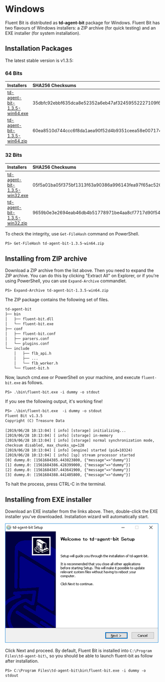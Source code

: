 # Windows

Fluent Bit is distributed as **td-agent-bit** package for Windows. Fluent Bit has two flavours of Windows installers: a ZIP archive \(for quick testing\) and an EXE installer \(for system installation\).

## Installation Packages

The latest stable version is v1.3.5:

### 64 Bits

| Installers | SHA256 Checksums |
| :--- | :--- |
| [td-agent-bit-1.3.5-win64.exe](http://fluentbit.io/releases/1.3/td-agent-bit-1.3.5-win64.exe) | 35dbfc92ebbf635dca8e52352a6eb47af32459552227109f6c0e453d43353860 |
| [td-agent-bit-1.3.5-win64.zip](http://fluentbit.io/releases/1.3/td-agent-bit-1.3.5-win64.zip) | 60ea8510d744ccc6f8da1aea90f52d4b9351ceea58e0071747158b490fd32718 |

### 32 Bits

| Installers | SHA256 Checksums |
| :--- | :--- |
| [td-agent-bit-1.3.5-win32.exe](http://fluentbit.io/releases/1.3/td-agent-bit-1.3.5-win32.exe) | 05f5a01ba05f375bf1313f63a90386a996143fea97f65ac5263ec2d81a6cd797 |
| [td-agent-bit-1.3.5-win32.zip](http://fluentbit.io/releases/1.3/td-agent-bit-1.3.5-win32.zip) | 9659b0e3e2694eab46db4b51778971be4aa8cf7717d90f54bd94e25fe725e2d2 |

To check the integrity, use `Get-FileHash` command on PowerShell.

```text
PS> Get-FileHash td-agent-bit-1.3.5-win64.zip
```

## Installing from ZIP archive

Download a ZIP archive from the list above. Then you need to expand the ZIP archive. You can do this by clicking "Extract All" on Explorer, or if you're using PowerShell, you can use `Expand-Archive` commandlet.

```text
PS> Expand-Archive td-agent-bit-1.3.5-win64.zip
```

The ZIP package contains the following set of files.

```text
td-agent-bit
├── bin
│   ├── fluent-bit.dll
│   └── fluent-bit.exe
├── conf
│   ├── fluent-bit.conf
│   ├── parsers.conf
│   └── plugins.conf
└── include
    │   ├── flb_api.h
    │   ├── ...
    │   └── flb_worker.h
    └── fluent-bit.h
```

Now, launch cmd.exe or PowerShell on your machine, and execute `fluent-bit.exe` as follows.

```text
PS> .\bin\fluent-bit.exe -i dummy -o stdout
```

If you see the following output, it's working fine!

```text
PS> .\bin\fluent-bit.exe  -i dummy -o stdout
Fluent Bit v1.3.5
Copyright (C) Treasure Data

[2019/06/28 10:13:04] [ info] [storage] initializing...
[2019/06/28 10:13:04] [ info] [storage] in-memory
[2019/06/28 10:13:04] [ info] [storage] normal synchronization mode, checksum disabled, max_chunks_up=128
[2019/06/28 10:13:04] [ info] [engine] started (pid=10324)
[2019/06/28 10:13:04] [ info] [sp] stream processor started
[0] dummy.0: [1561684385.443823800, {"message"=>"dummy"}]
[1] dummy.0: [1561684386.428399000, {"message"=>"dummy"}]
[2] dummy.0: [1561684387.443641900, {"message"=>"dummy"}]
[3] dummy.0: [1561684388.441405800, {"message"=>"dummy"}]
```

To halt the process, press CTRL-C in the terminal.

## Installing from EXE installer

Download an EXE installer from the links above. Then, double-click the EXE installer you've downloaded. Installation wizard will automatically start.

![](../.gitbook/assets/windows_installer%20%281%29.png)

Click Next and proceed. By default, Fluent Bit is installed into `C:\Program Files\td-agent-bit\`, so you should be able to launch fluent-bit as follow after installation.

```text
PS> C:\Program Files\td-agent-bit\bin\fluent-bit.exe -i dummy -o stdout
```
